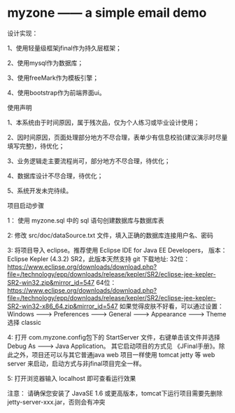 # myzone —— a simple email demo

设计实现：

1、使用轻量级框架jfinal作为持久层框架；

2、使用mysql作为数据库；

3、使用freeMark作为模板引擎；

4、使用bootstrap作为前端界面ui。



使用声明

1、本系统由于时间原因，属于残次品，仅为个人练习或毕业设计使用；

2、因时间原因，页面处理部分地方不尽合理，表单少有信息校验(建议演示时尽量填写完整)，待优化；

3、业务逻辑走主要流程尚可，部分地方不尽合理，待优化；

4、数据库设计不尽合理，待优化；

5、系统开发未完待续。


项目启动步骤

1： 使用 myzone.sql 中的 sql 语句创建数据库与数据库表

2: 修改 src/doc/dataSource.txt 文件，填入正确的数据库连接用户名、密码

3: 将项目导入 eclipse。推荐使用 Eclipse IDE for Java EE Developers， 版本：Eclipse Kepler (4.3.2) SR2，此版本天然支持 git
        下载地址:
        32位： https://www.eclipse.org/downloads/download.php?file=/technology/epp/downloads/release/kepler/SR2/eclipse-jee-kepler-SR2-win32.zip&mirror_id=547
        64位： https://www.eclipse.org/downloads/download.php?file=/technology/epp/downloads/release/kepler/SR2/eclipse-jee-kepler-SR2-win32-x86_64.zip&mirror_id=547
        如果觉得皮肤不好看，可以通过设置：Windows ---> Preferences ---> General ---> Appearance ---> Theme 选择 classic

4: 打开 com.myzone.config包下的 StartServer 文件，右键单击该文件并选择 Debug As ---> Java Application。
        其它启动项目的方式见 《JFinal手册》。除此之外，项目还可以与其它普通java web 项目一样使用 tomcat
   jetty 等 web server 来启动，启动方式与非jfinal项目完全一样。

5: 打开浏览器输入  localhost 即可查看运行效果

注意： 请确保您安装了 JavaSE 1.6 或更高版本，tomcat下运行项目需要先删除 jetty-server-xxx.jar，否则会有冲突
